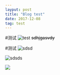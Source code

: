 ```yaml
---
layput: post
title: "Blog test"
date: 2017-12-08
tag: test
---
```


#测试
![test](url_to_image "test")
~~sdhjgasvdy~~

#测试
![sdsd](/images/posts/markdown/image1.png "sdsd")

![sdsds](http://www.ruanyifeng.com/blogimg/asset/2015/bg2015080501.png "sdsds")

![](/images/posts/markdown/image1.png)